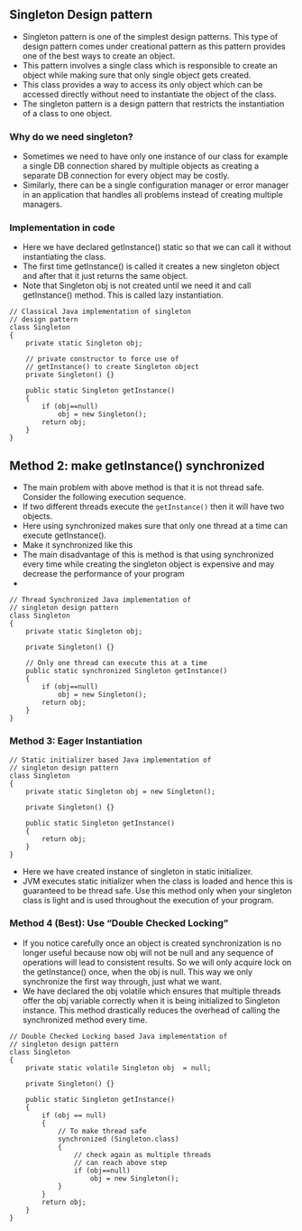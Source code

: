 ## Singleton Design pattern

- Singleton pattern is one of the simplest design patterns. This type of design pattern comes under creational pattern as this pattern provides one of the best ways to create an object.
- This pattern involves a single class which is responsible to create an object while making sure that only single object gets created. 
- This class provides a way to access its only object which can be accessed directly without need to instantiate the object of the class.
- The singleton pattern is a design pattern that restricts the instantiation of a class to one object. 

### Why do we need singleton?
- Sometimes we need to have only one instance of our class for example a single DB connection shared by multiple objects as creating a separate DB connection for every object may be costly. 
-  Similarly, there can be a single configuration manager or error manager in an application that handles all problems instead of creating multiple managers.




### Implementation in code


- Here we have declared getInstance() static so that we can call it without instantiating the class. 
- The first time getInstance() is called it creates a new singleton object and after that it just returns the same object. 
- Note that Singleton obj is not created until we need it and call getInstance() method. This is called lazy instantiation.



```
// Classical Java implementation of singleton
// design pattern
class Singleton
{
	private static Singleton obj;

	// private constructor to force use of
	// getInstance() to create Singleton object
	private Singleton() {}

	public static Singleton getInstance()
	{
		if (obj==null)
			obj = new Singleton();
		return obj;
	}
}
```


## Method 2: make getInstance() synchronized 

- The main problem with above method is that it is not thread safe. Consider the following execution sequence.
- If two different threads execute the `getInstance()` then it will have two objects.
- Here using synchronized makes sure that only one thread at a time can execute getInstance(). 
- Make it synchronized like this 
- The main disadvantage of this is method is that using synchronized every time while creating the singleton object is expensive and may decrease the performance of your program
- 

```
// Thread Synchronized Java implementation of
// singleton design pattern
class Singleton
{
    private static Singleton obj;
 
    private Singleton() {}
 
    // Only one thread can execute this at a time
    public static synchronized Singleton getInstance()
    {
        if (obj==null)
            obj = new Singleton();
        return obj;
    }
}
```


### Method 3: Eager Instantiation

```
// Static initializer based Java implementation of
// singleton design pattern
class Singleton
{
    private static Singleton obj = new Singleton();
 
    private Singleton() {}
 
    public static Singleton getInstance()
    {
        return obj;
    }
}
```

- Here we have created instance of singleton in static initializer. 
- JVM executes static initializer when the class is loaded and hence this is guaranteed to be thread safe. Use this method only when your singleton class is light and is used throughout the execution of your program.





### Method 4 (Best): Use “Double Checked Locking” 

- If you notice carefully once an object is created synchronization is no longer useful because now obj will not be null and any sequence of operations will lead to consistent results. 
So we will only acquire lock on the getInstance() once, when the obj is null. This way we only synchronize the first way through, just what we want. 
- We have declared the obj volatile which ensures that multiple threads offer the obj variable correctly when it is being initialized to Singleton instance. This method drastically reduces the overhead of calling the synchronized method every time.

```
// Double Checked Locking based Java implementation of
// singleton design pattern
class Singleton
{
    private static volatile Singleton obj  = null;
 
    private Singleton() {}
 
    public static Singleton getInstance()
    {
        if (obj == null)
        {
            // To make thread safe
            synchronized (Singleton.class)
            {
                // check again as multiple threads
                // can reach above step
                if (obj==null)
                    obj = new Singleton();
            }
        }
        return obj;
    }
}
```